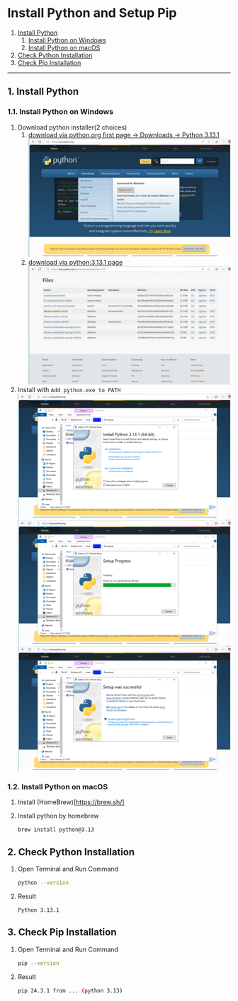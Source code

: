 # Install Python and Setup Pip

1. [Install Python](#1-install-python)
   1. [Install Python on Windows](#11-install-python-on-windows)
   2. [Install Python on macOS](#12-install-python-on-macos)
2. [Check Python Installation](#2-check-python-installation)
3. [Check Pip Installation](#3-check-pip-installation)

---

## 1. Install Python

### 1.1. Install Python on Windows

1. Download python installer(2 choices)
   1. [download via python.org first page -> Downloads -> Python 3.13.1](https://www.python.org)
      ![first page](./images/firspage.png)
   2. [download via python:3.13.1 page](https://www.python.org/downloads/release/python-3131/)
      ![python3133](./images/python-3131.png)
2. Install with `Add python.exe to PATH`
   ![install python](./images/install-python.png)
   ![setup progress](./images/setup-progress.png)
   ![setup was successful](./images/setup-successful.png)

### 1.2. Install Python on macOS

1. Install (HomeBrew)[https://brew.sh/]
2. Install python by homebrew

   ```sh
   brew install python@3.13
   ```

## 2. Check Python Installation

1. Open Terminal and Run Command

   ```sh
   python --version
   ```

2. Result

   ```sh
   Python 3.13.1
   ```

## 3. Check Pip Installation

1. Open Terminal and Run Command

   ```sh
   pip --version
   ```

2. Result

   ```sh
   pip 24.3.1 from ... (python 3.13)
   ```
